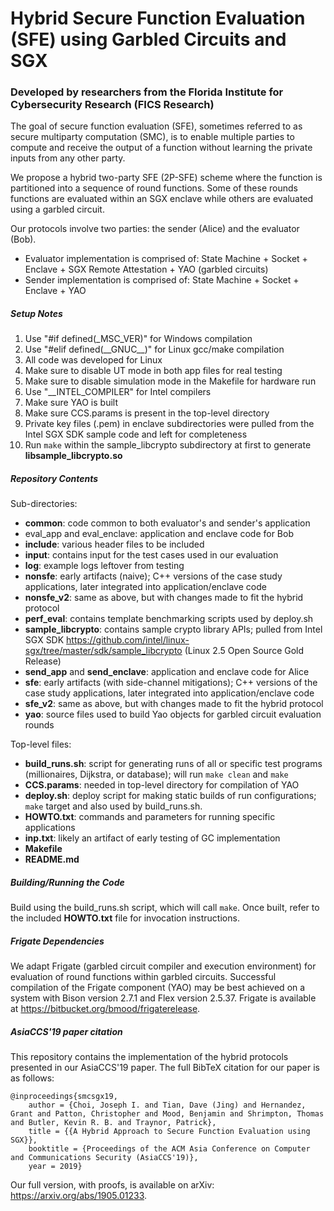 # Hybrid Secure Function Evaluation (SFE) using Garbled Circuits and SGX

### Developed by researchers from the Florida Institute for Cybersecurity Research (FICS Research)

The goal of secure function evaluation (SFE), sometimes referred to as secure multiparty computation (SMC), is to enable multiple parties to compute and receive the output of a function without learning the private inputs from any other party.

We propose a hybrid two-party SFE (2P-SFE) scheme where the function is partitioned into a sequence of round functions. Some of these rounds functions are evaluated within an SGX enclave while others are evaluated using a garbled circuit.

Our protocols involve two parties: the sender (Alice) and the evaluator (Bob).

*  Evaluator implementation is comprised of: State Machine + Socket + Enclave + SGX Remote Attestation + YAO (garbled circuits)
*  Sender implementation is comprised of: State Machine + Socket + Enclave + YAO

##### Setup Notes
1. Use "#if defined(\_MSC\_VER)" for Windows compilation
2. Use "#elif defined(\_\_GNUC\_\_)" for Linux gcc/make compilation
3. All code was developed for Linux
4. Make sure to disable UT mode in both app files for real testing
5. Make sure to disable simulation mode in the Makefile for hardware run
6. Use "\_\_INTEL\_COMPILER" for Intel compilers
7. Make sure YAO is built
8. Make sure CCS.params is present in the top-level directory
9. Private key files (.pem) in enclave subdirectories were pulled from the Intel SGX SDK sample code and left for completeness
10. Run ``make`` within the sample\_libcrypto subdirectory at first to generate **libsample\_libcrypto.so**

##### Repository Contents
Sub-directories:

* **common**: code common to both evaluator's and sender's application
* eval\_app and eval\_enclave: application and enclave code for Bob
* **include**: various header files to be included
* **input**: contains input for the test cases used in our evaluation
* **log**: example logs leftover from testing
* **nonsfe**: early artifacts (naive); C++ versions of the case study applications, later integrated into application/enclave code
* **nonsfe_v2**: same as above, but with changes made to fit the hybrid protocol
* **perf\_eval**: contains template benchmarking scripts used by deploy.sh
* **sample\_libcrypto**: contains sample crypto library APIs; pulled from Intel SGX SDK <https://github.com/intel/linux-sgx/tree/master/sdk/sample_libcrypto> (Linux 2.5 Open Source Gold Release)
* **send\_app** and **send\_enclave**: application and enclave code for Alice
* **sfe**: early artifacts (with side-channel mitigations); C++ versions of the case study applications, later integrated into application/enclave code
* **sfe_v2**: same as above, but with changes made to fit the hybrid protocol
* **yao**: source files used to build Yao objects for garbled circuit evaluation rounds

Top-level files:

* **build_runs.sh**: script for generating runs of all or specific test programs (millionaires, Dijkstra, or database); will run `make clean` and `make`
* **CCS.params**: needed in top-level directory for compilation of YAO
* **deploy.sh**: deploy script for making static builds of run configurations; `make` target and also used by build\_runs.sh.
* **HOWTO.txt**: commands and parameters for running specific applications
* **inp.txt**: likely an artifact of early testing of GC implementation
* **Makefile**
* **README.md**

##### Building/Running the Code
Build using the build\_runs.sh script, which will call `make`. Once built, refer to the included __HOWTO.txt__ file for invocation instructions.

##### Frigate Dependencies
We adapt Frigate (garbled circuit compiler and execution environment) for evaluation of round functions within garbled circuits. Successful compilation of the Frigate component (YAO) may be best achieved on a system with Bison version 2.7.1 and Flex version 2.5.37. Frigate is available at <https://bitbucket.org/bmood/frigaterelease>.

##### AsiaCCS'19 paper citation
This repository contains the implementation of the hybrid protocols presented in our AsiaCCS'19 paper. The full BibTeX citation for our paper is as follows:

```
@inproceedings{smcsgx19,
    author = {Choi, Joseph I. and Tian, Dave (Jing) and Hernandez, Grant and Patton, Christopher and Mood, Benjamin and Shrimpton, Thomas and Butler, Kevin R. B. and Traynor, Patrick},
    title = {{A Hybrid Approach to Secure Function Evaluation using SGX}},
    booktitle = {Proceedings of the ACM Asia Conference on Computer and Communications Security (AsiaCCS'19)},
    year = 2019}
```

Our full version, with proofs, is available on arXiv: <https://arxiv.org/abs/1905.01233>.
